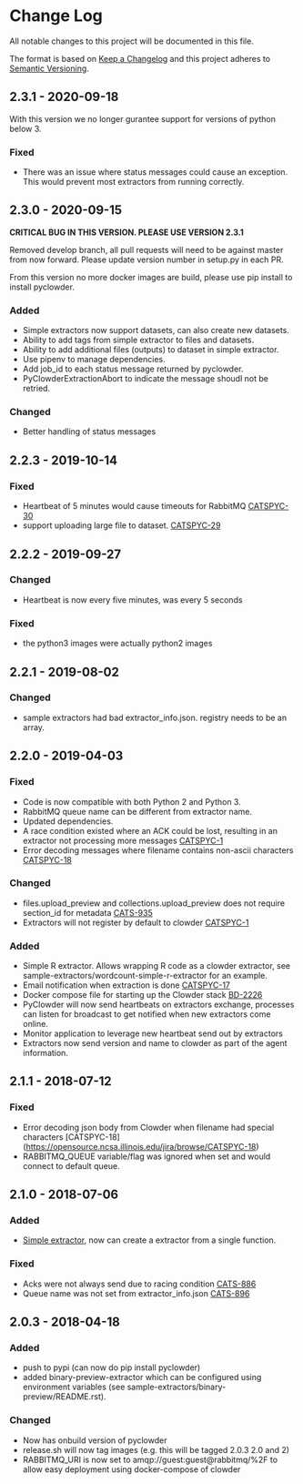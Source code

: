 # Change Log
All notable changes to this project will be documented in this file.

The format is based on [Keep a Changelog](http://keepachangelog.com/) 
and this project adheres to [Semantic Versioning](http://semver.org/).

## 2.3.1 - 2020-09-18

With this version we no longer gurantee support for versions of python below 3.

### Fixed
- There was an issue where status messages could cause an exception. This would prevent most extractors from running correctly.

## 2.3.0 - 2020-09-15

**CRITICAL BUG IN THIS VERSION. PLEASE USE VERSION 2.3.1**

Removed develop branch, all pull requests will need to be against master from now
forward. Please update version number in setup.py in each PR.

From this version no more docker images are build, please use pip install to
install pyclowder.

### Added
- Simple extractors now support datasets, can also create new datasets.
- Ability to add tags from simple extractor to files and datasets.
- Ability to add additional files (outputs) to dataset in simple extractor.
- Use pipenv to manage dependencies.
- Add job_id to each status message returned by pyclowder.
- PyClowderExtractionAbort to indicate the message shoudl not be retried.

### Changed
- Better handling of status messages

## 2.2.3 - 2019-10-14

### Fixed
- Heartbeat of 5 minutes would cause timeouts for RabbitMQ
  [CATSPYC-30](https://opensource.ncsa.illinois.edu/jira/browse/CATSPYC-30)
- support uploading large file to dataset.
  [CATSPYC-29](https://opensource.ncsa.illinois.edu/jira/browse/CATSPYC-29)

## 2.2.2 - 2019-09-27

### Changed
- Heartbeat is now every five minutes, was every 5 seconds

### Fixed
- the python3 images were actually python2 images

## 2.2.1 - 2019-08-02

### Changed
- sample extractors had bad extractor_info.json. registry needs to be an array.

## 2.2.0 - 2019-04-03

### Fixed
- Code is now compatible with both Python 2 and Python 3.
- RabbitMQ queue name can be different from extractor name.
- Updated dependencies.
- A race condition existed where an ACK could be lost, resulting in an extractor not processing more messages
  [CATSPYC-1](https://opensource.ncsa.illinois.edu/jira/browse/CATSPYC-1)
- Error decoding messages where filename contains non-ascii characters
  [CATSPYC-18](https://opensource.ncsa.illinois.edu/jira/browse/CATSPYC-18)

### Changed
- files.upload_preview and collections.upload_preview does not require section_id for metadata
  [CATS-935](https://opensource.ncsa.illinois.edu/jira/browse/CATS-935)
- Extractors will not register by default to clowder
  [CATSPYC-1](https://opensource.ncsa.illinois.edu/jira/browse/CATSPYC-1)

### Added
- Simple R extractor. Allows wrapping R code as a clowder extractor, see sample-extractors/wordcount-simple-r-extractor for an example.
- Email notification when extraction is done
  [CATSPYC-17](https://opensource.ncsa.illinois.edu/jira/browse/CATSPYC-17)
- Docker compose file for starting up the Clowder stack
  [BD-2226](https://opensource.ncsa.illinois.edu/jira/browse/BD-2226)
- PyClowder will now send heartbeats on extractors exchange, processes can listen for broadcast to get notified when new extractors come online.
- Monitor application to leverage new heartbeat send out by extractors
- Extractors now send version and name to clowder as part of the agent information.

## 2.1.1 - 2018-07-12

### Fixed
- Error decoding json body from Clowder when filename had special characters
  [CATSPYC-18] (https://opensource.ncsa.illinois.edu/jira/browse/CATSPYC-18) 
- RABBITMQ_QUEUE variable/flag was ignored when set and would connect
  to default queue.

## 2.1.0 - 2018-07-06

### Added
- [Simple extractor](https://opensource.ncsa.illinois.edu/confluence/display/CATS/Simple+Extractor+wrapper+for+basic+functions),
  now can create a extractor from a single function.

### Fixed
- Acks were not always send due to racing condition
  [CATS-886](https://opensource.ncsa.illinois.edu/jira/browse/CATS-886)
- Queue name was not set from extractor_info.json
  [CATS-896](https://opensource.ncsa.illinois.edu/jira/browse/CATS-896)

## 2.0.3 - 2018-04-18

### Added
- push to pypi (can now do pip install pyclowder)
- added binary-preview-extractor which can be configured using environment
  variables (see sample-extractors/binary-preview/README.rst).

### Changed
- Now has onbuild version of pyclowder
- release.sh will now tag images (e.g. this will be tagged 2.0.3 2.0 and 2)
- RABBITMQ_URI is now set to amqp://guest:guest@rabbitmq/%2F to allow easy deployment
  using docker-compose of clowder
